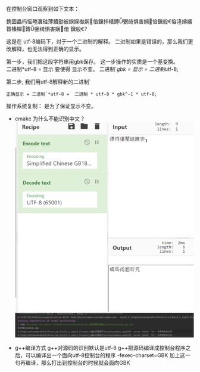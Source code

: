 
在控制台窗口观察到如下文本：

鎸囧畾杩愮畻瀵硅薄鐨勭被鍨嬫槸娴偣鏁拌繕鏄弻绮惧害娴偣鏁般€傛湰绋嬪簭榛樿鏄弻绮惧害娴偣
鏁般€?

这是在 utf-8编码下，对于一个二进制的解释。
二进制如果是错误的，那么我们更改解释，也无法得到正确的显示。

第一步，我们把这段字符串用gbk保存。
这一步操作的实质是一个基变换。       
    二进制*utf-8 = 显示
    要使得 显示不变。     二进制`*gbk = 显示 = 二进制*utf-8;

第二步, 我们用utf-8解释新的二进制`

    正确显示 = 二进制`*utf-8 =  二进制 * utf-8 * gbk^-1 * utf-8;


操作系统复制： 是为了保证显示不变。

- cmake 为什么不能识别中文？
![img_1.png](img_1.png)
![img_2.png](img_2.png)



- g++编译方式
g++对源码的识别默认是utf-8
g++把源码编译成控制台程序之后，可以编译出一个面向utf-8控制台的程序
  -fexec-charset=GBK 加上这一句再编译，那么打出到控制台的时候就会面向GBK

